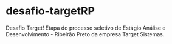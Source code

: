 # desafio-targetRP
Desafio Target! Etapa do processo seletivo de Estágio Análise e Desenvolvimento - Ribeirão Preto da empresa Target Sistemas.
